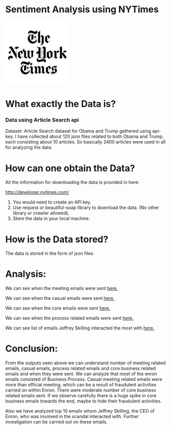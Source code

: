 # Sentiment Analysis using NYTimes

![alt text](https://github.com/swarupmishal/NYTimes-Data-Analysis/blob/master/Extras/newyorktimes-logo.jpg)


# What exactly the Data is?
### Data using Article Search api
Dataset: Article Search dataset for Obama and Trump gathered using api-key. I have collected about 120 json files related to both Obama and Trump, each consisting about 10 articles. So basically 2400 articles were used in all for analyzing the data.

# How can one obtain the Data?
All the information for downloading the data is provided in here:

http://developer.nytimes.com/

1. You would need to create an API key.
2. Use request or beautiful-soap library to download the data. (No other library or crawler allowed).
3. Store the data in your local machine.


# How is the Data stored?
The data is stored in the form of json files.


# Analysis:
We can see when the meeting emails were sent [here.](https://github.com/swarupmishal/Exploratory-Data-Analysis-of-Enron-Scandal/blob/master/que%5B1%5D/ana_%5B1%5D/Distribution%20of%20meeting%20emails%20sent%20over%20time.csv)

We can see when the casual emails were sent [here.](https://github.com/swarupmishal/Exploratory-Data-Analysis-of-Enron-Scandal/blob/master/que%5B1%5D/ana_%5B1%5D/Distribution%20of%20casual%20emails%20sent%20over%20time.csv)

We can see when the core emails were sent [here.](https://github.com/swarupmishal/Exploratory-Data-Analysis-of-Enron-Scandal/blob/master/que%5B1%5D/ana_%5B1%5D/Distribution%20of%20core%20emails%20sent%20over%20time.csv)

We can see when the process related emails were sent [here.](https://github.com/swarupmishal/Exploratory-Data-Analysis-of-Enron-Scandal/blob/master/que%5B1%5D/ana_%5B1%5D/Distribution%20of%20process%20emails%20sent%20over%20time.csv)

We can see list of emails Jeffrey Skilling interacted the most with [here.](https://github.com/swarupmishal/Exploratory-Data-Analysis-of-Enron-Scandal/blob/master/que%5B1%5D/ana_%5B1%5D/Skilling%20interaction%20email%20frequency.csv)

# Conclusion:
From the outputs seen above we can understand number of meeting related emails, casual emails, process related emails and core business related emails and when they were sent. We can analyze that most of the enron emails consisted of Business Process. Casual meeting related emails were more than official meeting, which can be a result of fraudulent activities carried on within Enron. There were moderate number of core business related emails sent. If we observe carefully there is a huge spike in core business emails towards the end, maybe to hide their fraudulent activities. 

Also we have analyzed top 10 emails whom Jeffrey Skilling, the CEO of Enron, who was involved in the scandal interacted with. Further investigation can be carried out on these emails.
